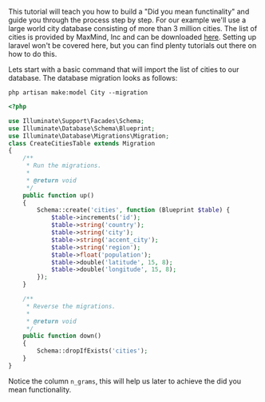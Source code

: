 This tutorial will teach you how to build a "Did you mean functinality" and guide you through
the process step by step. For our example we'll use a large world city database consisting of
more than 3 million cities. The list of cities is provided by MaxMind, Inc and can be downloaded
[here](https://www.maxmind.com/en/free-world-cities-database).
Setting up laravel won't be covered here, but you can find plenty tutorials out there on how to
do this.

Lets start with a basic command that will import the list of cities to our database. The database
migration looks as follows:

`php artisan make:model City --migration`
```php
<?php

use Illuminate\Support\Facades\Schema;
use Illuminate\Database\Schema\Blueprint;
use Illuminate\Database\Migrations\Migration;
class CreateCitiesTable extends Migration
{
    /**
     * Run the migrations.
     *
     * @return void
     */
    public function up()
    {
        Schema::create('cities', function (Blueprint $table) {
            $table->increments('id');
            $table->string('country');
            $table->string('city');
            $table->string('accent_city');
            $table->string('region');
            $table->float('population');
            $table->double('latitude', 15, 8);
            $table->double('longitude', 15, 8);
        });
    }

    /**
     * Reverse the migrations.
     *
     * @return void
     */
    public function down()
    {
        Schema::dropIfExists('cities');
    }
}
```  

Notice the column `n_grams`, this will help us later to achieve the did you mean functionality.


